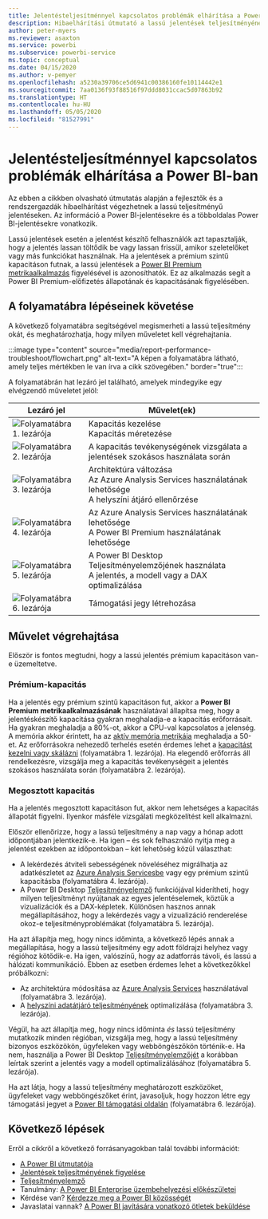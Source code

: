 ```yaml
---
title: Jelentésteljesítménnyel kapcsolatos problémák elhárítása a Power BI-ban
description: Hibaelhárítási útmutató a lassú jelentések teljesítményének diagnosztizálásához Power BI-ban.
author: peter-myers
ms.reviewer: asaxton
ms.service: powerbi
ms.subservice: powerbi-service
ms.topic: conceptual
ms.date: 04/15/2020
ms.author: v-pemyer
ms.openlocfilehash: a5230a39706ce5d6941c00386160fe10114442e1
ms.sourcegitcommit: 7aa0136f93f88516f97ddd8031ccac5d07863b92
ms.translationtype: HT
ms.contentlocale: hu-HU
ms.lasthandoff: 05/05/2020
ms.locfileid: "81527991"
---
```

# <a name="troubleshoot-report-performance-in-power-bi"></a>Jelentésteljesítménnyel kapcsolatos problémák elhárítása a Power BI-ban

Az ebben a cikkben olvasható útmutatás alapján a fejlesztők és a rendszergazdák hibaelhárítást végezhetnek a lassú teljesítményű jelentéseken. Az információ a Power BI-jelentésekre és a többoldalas Power BI-jelentésekre vonatkozik.

Lassú jelentések esetén a jelentést készítő felhasználók azt tapasztalják, hogy a jelentés lassan töltődik be vagy lassan frissül, amikor szeletelőket vagy más funkciókat használnak. Ha a jelentések a prémium szintű kapacitáson futnak, a lassú jelentések a [Power BI Premium metrikaalkalmazás](../service-admin-premium-monitor-capacity.md) figyelésével is azonosíthatók. Ez az alkalmazás segít a Power BI Premium-előfizetés állapotának és kapacitásának figyelésében.

## <a name="follow-flowchart-steps"></a>A folyamatábra lépéseinek követése

A következő folyamatábra segítségével megismerheti a lassú teljesítmény okát, és meghatározhatja, hogy milyen műveletet kell végrehajtania.

:::image type="content" source="media/report-performance-troubleshoot/flowchart.png" alt-text="A képen a folyamatábra látható, amely teljes mértékben le van írva a cikk szövegében." border="true":::

A folyamatábrán hat lezáró jel található, amelyek mindegyike egy elvégzendő műveletet jelöl:

|Lezáró jel|Művelet(ek)|
|---------|---------|
|![Folyamatábra 1. lezárója](media/common/icon-01-red-30x30.png)|Kapacitás kezelése<br />Kapacitás méretezése |
|![Folyamatábra 2. lezárója](media/common/icon-02-red-30x30.png)|A kapacitás tevékenységének vizsgálata a jelentések szokásos használata során|
|![Folyamatábra 3. lezárója](media/common/icon-03-red-30x30.png)|Architektúra változása<br />Az Azure Analysis Services használatának lehetősége<br />A helyszíni átjáró ellenőrzése|
|![Folyamatábra 4. lezárója](media/common/icon-04-red-30x30.png)|Az Azure Analysis Services használatának lehetősége<br />A Power BI Premium használatának lehetősége|
|![Folyamatábra 5. lezárója](media/common/icon-05-red-30x30.png)|A Power BI Desktop Teljesítményelemzőjének használata<br />A jelentés, a modell vagy a DAX optimalizálása|
|![Folyamatábra 6. lezárója](media/common/icon-06-red-30x30.png)|Támogatási jegy létrehozása|

## <a name="take-action"></a>Művelet végrehajtása

Először is fontos megtudni, hogy a lassú jelentés prémium kapacitáson van-e üzemeltetve.

### <a name="premium-capacity"></a>Prémium-kapacitás

Ha a jelentés egy prémium szintű kapacitáson fut, akkor a **Power BI Premium metrikaalkalmazásának** használatával állapítsa meg, hogy a jelentéskészítő kapacitása gyakran meghaladja-e a kapacitás erőforrásait. Ha gyakran meghaladja a 80%-ot, akkor a CPU-val kapcsolatos a jelenség. A memória akkor érintett, ha az [aktív memória metrikája](../service-premium-metrics-app.md#the-active-memory-metric) meghaladja a 50-et. Az erőforrásokra nehezedő terhelés esetén érdemes lehet a [kapacitást kezelni vagy skálázni](../service-admin-premium-manage.md) (folyamatábra 1. lezárója). Ha elegendő erőforrás áll rendelkezésre, vizsgálja meg a kapacitás tevékenységeit a jelentés szokásos használata során (folyamatábra 2. lezárója).

### <a name="shared-capacity"></a>Megosztott kapacitás

Ha a jelentés megosztott kapacitáson fut, akkor nem lehetséges a kapacitás állapotát figyelni. Ilyenkor másféle vizsgálati megközelítést kell alkalmazni.

Először ellenőrizze, hogy a lassú teljesítmény a nap vagy a hónap adott időpontjában jelentkezik-e. Ha igen – és sok felhasználó nyitja meg a jelentést ezekben az időpontokban – két lehetőség közül választhat:

- A lekérdezés átviteli sebességének növeléséhez migrálhatja az adatkészletet az [Azure Analysis Servicesbe](/azure/analysis-services/analysis-services-overview) vagy egy prémium szintű kapacitásba (folyamatábra 4. lezárója).
- A Power BI Desktop [Teljesítményelemző](../desktop-performance-analyzer.md) funkciójával kiderítheti, hogy milyen teljesítményt nyújtanak az egyes jelentéselemek, köztük a vizualizációk és a DAX-képletek. Különösen hasznos annak megállapításához, hogy a lekérdezés vagy a vizualizáció renderelése okoz-e teljesítményproblémákat (folyamatábra 5. lezárója).

Ha azt állapítja meg, hogy nincs időminta, a következő lépés annak a megállapítása, hogy a lassú teljesítmény egy adott földrajzi helyhez vagy régióhoz kötődik-e. Ha igen, valószínű, hogy az adatforrás távoli, és lassú a hálózati kommunikáció. Ebben az esetben érdemes lehet a következőkkel próbálkozni:

- Az architektúra módosítása az [Azure Analysis Services](/azure/analysis-services/analysis-services-overview) használatával (folyamatábra 3. lezárója).
- A [helyszíni adatátjáró teljesítményének](/data-integration/gateway/service-gateway-performance) optimalizálása (folyamatábra 3. lezárója).

Végül, ha azt állapítja meg, hogy nincs időminta _és_ lassú teljesítmény mutatkozik minden régióban, vizsgálja meg, hogy a lassú teljesítmény bizonyos eszközökön, ügyfeleken vagy webböngészőkön történik-e. Ha nem, használja a Power BI Desktop [Teljesítményelemzőjét](../desktop-performance-analyzer.md) a korábban leírtak szerint a jelentés vagy a modell optimalizálásához (folyamatábra 5. lezárója).

Ha azt látja, hogy a lassú teljesítmény meghatározott eszközöket, ügyfeleket vagy webböngészőket érint, javasoljuk, hogy hozzon létre egy támogatási jegyet a [Power BI támogatási oldalán](https://powerbi.microsoft.com/support/) (folyamatábra 6. lezárója).

## <a name="next-steps"></a>Következő lépések

Erről a cikkről a következő forrásanyagokban talál további információt:

- [A Power BI útmutatója](index.yml)
- [Jelentések teljesítményének figyelése](monitor-report-performance.md)
- [Teljesítményelemző](../desktop-performance-analyzer.md)
- Tanulmány: [A Power BI Enterprise üzembehelyezési előkészületei](https://go.microsoft.com/fwlink/?linkid=2057861)
- Kérdése van? [Kérdezze meg a Power BI közösségét](https://community.powerbi.com/)
- Javaslatai vannak? [A Power BI javítására vonatkozó ötletek beküldése](https://ideas.powerbi.com/)
